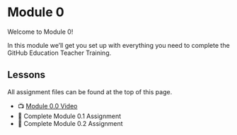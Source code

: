 # Module 0

Welcome to Module 0!

In this module we’ll get you set up with everything you need to complete the GitHub Education Teacher Training.

## Lessons
All assignment files can be found at the top of this page.

-  📺 [Module 0.0 Video](https://youtu.be/Ub8IMMMTfB8)
-  📓 Complete Module 0.1 Assignment
-  📓 Complete Module 0.2 Assignment

